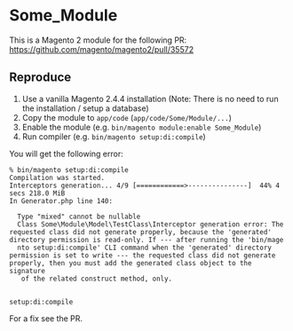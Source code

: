 # Some_Module
This is a Magento 2 module for the following PR:
https://github.com/magento/magento2/pull/35572

## Reproduce
1. Use a vanilla Magento 2.4.4 installation (Note: There is no need to run the installation / setup a database)
2. Copy the module to `app/code` (`app/code/Some/Module/...`)
3. Enable the module (e.g. `bin/magento module:enable Some_Module`)
4. Run compiler (e.g. `bin/magento setup:di:compile`)

You will get the following error:
```
% bin/magento setup:di:compile                        
Compilation was started.
Interceptors generation... 4/9 [============>---------------]  44% 4 secs 218.0 MiB
In Generator.php line 140:
                                                                                                                                                                                                                
  Type "mixed" cannot be nullable                                                                                                                                                                               
  Class Some\Module\Model\TestClass\Interceptor generation error: The requested class did not generate properly, because the 'generated' directory permission is read-only. If --- after running the 'bin/mage  
  nto setup:di:compile' CLI command when the 'generated' directory permission is set to write --- the requested class did not generate properly, then you must add the generated class object to the signature  
   of the related construct method, only.                                                                                                                                                                       
                                                                                                                                                                                                                

setup:di:compile
```

For a fix see the PR.
